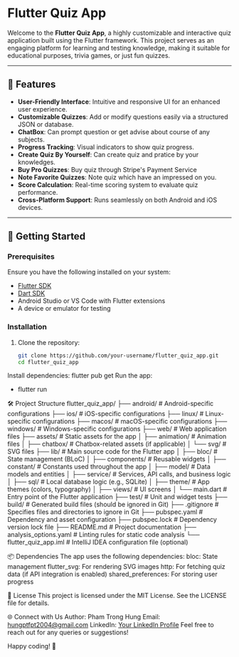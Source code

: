 # Flutter Quiz App

Welcome to the **Flutter Quiz App**, a highly customizable and interactive quiz application built using the Flutter framework. This project serves as an engaging platform for learning and testing knowledge, making it suitable for educational purposes, trivia games, or just fun quizzes.

---

## 📖 Features

- **User-Friendly Interface**: Intuitive and responsive UI for an enhanced user experience.
- **Customizable Quizzes**: Add or modify questions easily via a structured JSON or database.
- **ChatBox**: Can prompt question or get advise about course of any subjects.
- **Progress Tracking**: Visual indicators to show quiz progress.
- **Create Quiz By Yourself**: Can create quiz and pratice by your knowledges.
- **Buy Pro Quizzes**: Buy quiz through Stripe's Payment Service
- **Note Favorite Quizzes**: Note quiz which have an impressed on you.
- **Score Calculation**: Real-time scoring system to evaluate quiz performance.
- **Cross-Platform Support**: Runs seamlessly on both Android and iOS devices.

---

## 🚀 Getting Started

### Prerequisites

Ensure you have the following installed on your system:

- [Flutter SDK](https://docs.flutter.dev/get-started/install)
- [Dart SDK](https://dart.dev/get-dart)
- Android Studio or VS Code with Flutter extensions
- A device or emulator for testing

### Installation

1. Clone the repository:
   ```bash
   git clone https://github.com/your-username/flutter_quiz_app.git
   cd flutter_quiz_app
Install dependencies:
flutter pub get
Run the app:
- flutter run

🛠️ Project Structure
flutter_quiz_app/
├── android/                # Android-specific configurations
├── ios/                    # iOS-specific configurations
├── linux/                  # Linux-specific configurations
├── macos/                  # macOS-specific configurations
├── windows/                # Windows-specific configurations
├── web/                    # Web application files
├── assets/                 # Static assets for the app
│   ├── animation/          # Animation files
│   ├── chatbox/            # Chatbox-related assets (if applicable)
│   └── svg/                # SVG files
├── lib/                    # Main source code for the Flutter app
│   ├── bloc/               # State management (BLoC)
│   ├── components/         # Reusable widgets
│   ├── constant/           # Constants used throughout the app
│   ├── model/              # Data models and entities
│   ├── service/            # Services, API calls, and business logic
│   ├── sql/                # Local database logic (e.g., SQLite)
│   ├── theme/              # App themes (colors, typography)
│   ├── views/              # UI screens
│   └── main.dart           # Entry point of the Flutter application
├── test/                   # Unit and widget tests
├── build/                  # Generated build files (should be ignored in Git)
├── .gitignore              # Specifies files and directories to ignore in Git
├── pubspec.yaml            # Dependency and asset configuration
├── pubspec.lock            # Dependency version lock file
├── README.md               # Project documentation
├── analysis_options.yaml   # Linting rules for static code analysis
└── flutter_quiz_app.iml    # IntelliJ IDEA configuration file (optional)


📦 Dependencies
The app uses the following dependencies:
bloc: State management
flutter_svg: For rendering SVG images
http: For fetching quiz data (if API integration is enabled)
shared_preferences: For storing user progress


📜 License
This project is licensed under the MIT License. See the LICENSE file for details.

🌐 Connect with Us
Author: Pham Trong Hung
Email: hungptfpt2004@gmail.com
LinkedIn: [Your LinkedIn Profile](https://www.linkedin.com/in/ph%E1%BA%A1m-tr%E1%BB%8Dng-h%C3%B9ng-a58a51339/)
Feel free to reach out for any queries or suggestions!

Happy coding! 🎉









